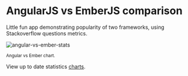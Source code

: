 # AngularJS vs EmberJS comparison

Little fun app demonstrating popularity of two frameworks, using Stackoverflow questions metrics.

![angular-vs-ember-stats](http://dfsq.info/files/angular-vs-ember-stats.png)

<small>Angular vs Ember chart.</small>

View up to date statistics [charts][1].

[1]: http://dfsq.github.io/angular-vs-ember/
